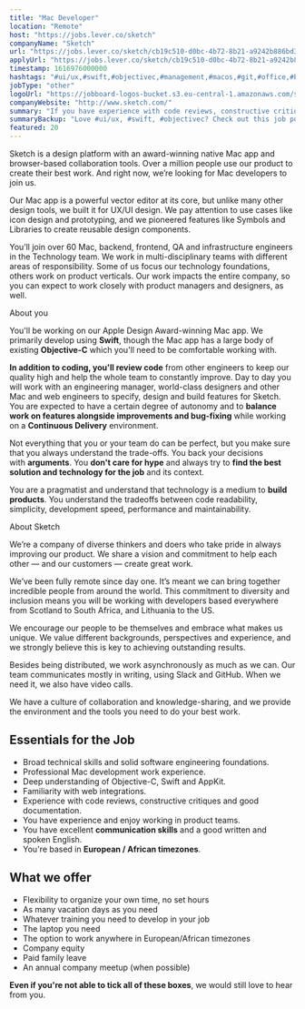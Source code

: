 ```yaml
---
title: "Mac Developer"
location: "Remote"
host: "https://jobs.lever.co/sketch"
companyName: "Sketch"
url: "https://jobs.lever.co/sketch/cb19c510-d0bc-4b72-8b21-a9242b886bd3"
applyUrl: "https://jobs.lever.co/sketch/cb19c510-d0bc-4b72-8b21-a9242b886bd3/apply"
timestamp: 1616976000000
hashtags: "#ui/ux,#swift,#objectivec,#management,#macos,#git,#office,#English"
jobType: "other"
logoUrl: "https://jobboard-logos-bucket.s3.eu-central-1.amazonaws.com/sketch"
companyWebsite: "http://www.sketch.com/"
summary: "If you have experience with code reviews, constructive critiques and good documentation, Sketch is looking for someone with your knowledge."
summaryBackup: "Love #ui/ux, #swift, #objectivec? Check out this job post!"
featured: 20
---
```


Sketch is a design platform with an award-winning native Mac app and browser-based collaboration tools. Over a million people use our product to create their best work. And right now, we’re looking for Mac developers to join us.

Our Mac app is a powerful vector editor at its core, but unlike many other design tools, we built it for UX/UI design. We pay attention to use cases like icon design and prototyping, and we pioneered features like Symbols and Libraries to create reusable design components.

You’ll join over 60 Mac, backend, frontend, QA and infrastructure engineers in the Technology team. We work in multi-disciplinary teams with different areas of responsibility. Some of us focus our technology foundations, others work on product verticals. Our work impacts the entire company, so you can expect to work closely with product managers and designers, as well.

About you

You'll be working on our Apple Design Award-winning Mac app. We primarily develop using **Swift**, though the Mac app has a large body of existing **Objective-C** which you'll need to be comfortable working with.

**In addition to coding, you'll review code** from other engineers to keep our quality high and help the whole team to constantly improve. Day to day you will work with an engineering manager, world-class designers and other Mac and web engineers to specify, design and build features for Sketch. You are expected to have a certain degree of autonomy and to **balance work on features alongside improvements and bug-fixing** while working on a **Continuous Delivery** environment.

Not everything that you or your team do can be perfect, but you make sure that you always understand the trade-offs. You back your decisions with **arguments**. You **don't care for hype** and always try to **find the best solution and technology for the job** and its context.

You are a pragmatist and understand that technology is a medium to **build products**. You understand the tradeoffs between code readability, simplicity, development speed, performance and maintainability.

About Sketch

We’re a company of diverse thinkers and doers who take pride in always improving our product. We share a vision and commitment to help each other — and our customers — create great work.

We’ve been fully remote since day one. It’s meant we can bring together incredible people from around the world. This commitment to diversity and inclusion means you will be working with developers based everywhere from Scotland to South Africa, and Lithuania to the US.

We encourage our people to be themselves and embrace what makes us unique. We value different backgrounds, perspectives and experience, and we strongly believe this is key to achieving outstanding results.

Besides being distributed, we work asynchronously as much as we can. Our team communicates mostly in writing, using Slack and GitHub. When we need it, we also have video calls.

We have a culture of collaboration and knowledge-sharing, and we provide the environment and the tools you need to do your best work.

## Essentials for the Job

*   Broad technical skills and solid software engineering foundations.
*   Professional Mac development work experience.
*   Deep understanding of Objective-C, Swift and AppKit.
*   Familiarity with web integrations.
*   Experience with code reviews, constructive critiques and good documentation.
*   You have experience and enjoy working in product teams.
*   You have excellent **communication skills** and a good written and spoken English.
*   You're based in **European / African timezones**.

## What we offer

*   Flexibility to organize your own time, no set hours
*   As many vacation days as you need
*   Whatever training you need to develop in your job
*   The laptop you need
*   The option to work anywhere in European/African timezones
*   Company equity
*   Paid family leave
*   An annual company meetup (when possible)

**Even if you're not able to tick all of these boxes**, we would still love to hear from you.
